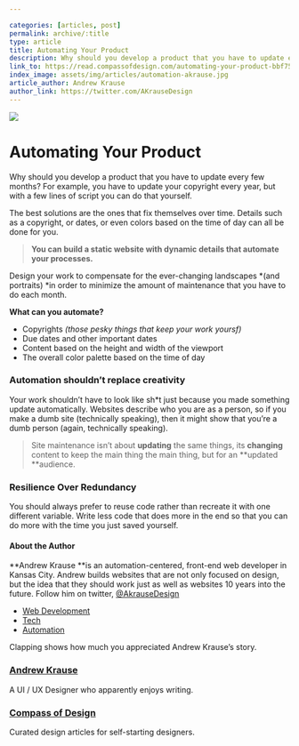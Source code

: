 ```yaml
---

categories: [articles, post]
permalink: archive/:title
type: article
title: Automating Your Product
description: Why should you develop a product that you have to update every few months? For example, you have to update your copyright every year, but with a few lines of script you can do that yourself.
link_to: https://read.compassofdesign.com/automating-your-product-bbf75663a3bc
index_image: assets/img/articles/automation-akrause.jpg
article_author: Andrew Krause
author_link: https://twitter.com/AKrauseDesign
---
```

![](https://cdn-images-1.medium.com/max/800/1*SFLtEBBlj0JLHlY_O-HLGw.jpeg)

# Automating Your Product

Why should you develop a product that you have to update every few months? For
example, you have to update your copyright every year, but with a few lines of
script you can do that yourself.

The best solutions are the ones that fix themselves over time. Details such as a
copyright, or dates, or even colors based on the time of day can all be done for
you.

> **You can build a static website with dynamic details that automate your
> processes.**

Design your work to compensate for the ever-changing landscapes *(and portraits)
*in order to minimize the amount of maintenance that you have to do each month.

**What can you automate?**

* Copyrights *(those pesky things that keep your work yoursf)*
* Due dates and other important dates
* Content based on the height and width of the viewport
* The overall color palette based on the time of day

### Automation shouldn’t replace creativity

Your work shouldn’t have to look like sh*t just because you made something
update automatically. Websites describe who you are as a person, so if you make
a dumb site (technically speaking), then it might show that you’re a dumb person
(again, technically speaking).

> Site maintenance isn’t about **updating** the same things, its **changing**
> content to keep the main thing the main thing, but for an **updated **audience.

### Resilience Over Redundancy

You should always prefer to reuse code rather than recreate it with one
different variable. Write less code that does more in the end so that you can do
more with the time you just saved yourself.

#### About the Author

**Andrew Krause **is an automation-centered, front-end web developer in Kansas
City. Andrew builds websites that are not only focused on design, but the idea
that they should work just as well as websites 10 years into the future. Follow
him on twitter, [@AkrauseDesign](https://www.twitter.com/akrausedesign)

* [Web
Development](https://read.compassofdesign.com/tagged/web-development?source=post)
* [Tech](https://read.compassofdesign.com/tagged/tech?source=post)
* [Automation](https://read.compassofdesign.com/tagged/automation?source=post)

Clapping shows how much you appreciated Andrew Krause’s story.

### [Andrew Krause](https://read.compassofdesign.com/@akrausedesign)

A UI / UX Designer who apparently enjoys writing.

### [Compass of Design](https://read.compassofdesign.com/?source=footer_card)

Curated design articles for self-starting designers.
